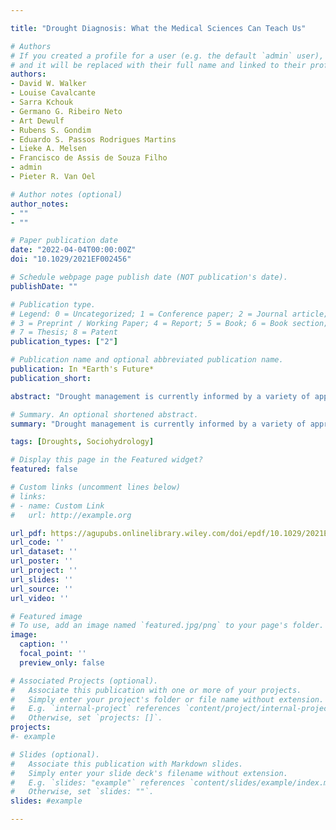 ```yaml
---

title: "Drought Diagnosis: What the Medical Sciences Can Teach Us"

# Authors
# If you created a profile for a user (e.g. the default `admin` user), write the username (folder name) here 
# and it will be replaced with their full name and linked to their profile.
authors:
- David W. Walker
- Louise Cavalcante
- Sarra Kchouk
- Germano G. Ribeiro Neto
- Art Dewulf
- Rubens S. Gondim
- Eduardo S. Passos Rodrigues Martins
- Lieke A. Melsen
- Francisco de Assis de Souza Filho
- admin
- Pieter R. Van Oel

# Author notes (optional)
author_notes:
- ""
- ""

# Paper publication date
date: "2022-04-04T00:00:00Z"
doi: "10.1029/2021EF002456"

# Schedule webpage page publish date (NOT publication's date).
publishDate: ""

# Publication type.
# Legend: 0 = Uncategorized; 1 = Conference paper; 2 = Journal article;
# 3 = Preprint / Working Paper; 4 = Report; 5 = Book; 6 = Book section;
# 7 = Thesis; 8 = Patent
publication_types: ["2"]

# Publication name and optional abbreviated publication name.
publication: In *Earth's Future*
publication_short:  

abstract: "Drought management is currently informed by a variety of approaches, mostly responding to drought crisis when it happens. Toward more effective and integrated drought management, we introduce a conceptual drought diagnosis framework inspired by diagnostic concepts from the field of medicine. This framework comprises five steps: 1. Initial diagnostic assessment; 2. Diagnostic testing; 3. Consultation; 4. Communication of the diagnosis; and 5. Treatment and prognosis. To illustrate the need for the proposed approach, four case studies of recently drought-affected regions were selected: the city of Cape Town, the state of California, the Northeast region of Brazil, and the Horn of Africa. Contrasting elements for these cases include the geographic extent and political boundaries, climate, socio-economics, and the relevance of different water resources (e.g., rainfall, reservoirs, and aquifers). For each case, we identified documented practices and policies and reflected on them in terms of drought misdiagnosis or incomplete diagnosis that have aggravated socio-economic and environmental drought impacts. A common example is the preference for technical solutions (e.g., installing infrastructure to augment water supply), rather than measures that reduce vulnerability. Analysis of these four drought case studies confirmed the anticipated need for a comprehensive approach to drought diagnosis for more successful treatment and prevention of drought. Using an analogy with medical science can be helpful toward comprehensively diagnosing droughts for a variety of contexts and assessing the effectiveness of proposed interventions. This framework can help drought managers to be more proactive in enabling drought-affected regions to become more drought resilient in the future."

# Summary. An optional shortened abstract.
summary: "Drought management is currently informed by a variety of approaches, mostly responding to drought crisis when it happens. Toward more effective and integrated drought management, we introduce a conceptual drought diagnosis framework inspired by diagnostic concepts from the field of medicine. This framework comprises five steps: 1. Initial diagnostic assessment; 2. Diagnostic testing; 3. Consultation; 4. Communication of the diagnosis; and 5. Treatment and prognosis. This framework can help drought managers to be more proactive in enabling drought-affected regions to become more drought resilient in the future."

tags: [Droughts, Sociohydrology]

# Display this page in the Featured widget?
featured: false

# Custom links (uncomment lines below)
# links:
# - name: Custom Link
#   url: http://example.org

url_pdf: https://agupubs.onlinelibrary.wiley.com/doi/epdf/10.1029/2021EF002456
url_code: ''
url_dataset: ''
url_poster: ''
url_project: ''
url_slides: ''
url_source: ''
url_video: ''

# Featured image
# To use, add an image named `featured.jpg/png` to your page's folder. 
image:
  caption: ''
  focal_point: ''
  preview_only: false

# Associated Projects (optional).
#   Associate this publication with one or more of your projects.
#   Simply enter your project's folder or file name without extension.
#   E.g. `internal-project` references `content/project/internal-project/index.md`.
#   Otherwise, set `projects: []`.
projects: 
#- example

# Slides (optional).
#   Associate this publication with Markdown slides.
#   Simply enter your slide deck's filename without extension.
#   E.g. `slides: "example"` references `content/slides/example/index.md`.
#   Otherwise, set `slides: ""`.
slides: #example

---
```


